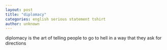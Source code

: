 ```yaml
---
layout: post
title: "diplomacy"
categories: english serious statement tshirt
author: unknown
---
```

diplomacy is the art of telling people to go to hell in a way that they ask for directions
